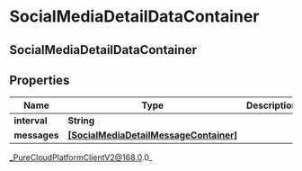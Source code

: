 # SocialMediaDetailDataContainer

## SocialMediaDetailDataContainer

## Properties

|Name | Type | Description | Notes|
|------------ | ------------- | ------------- | -------------|
| **interval** | **String** |  | [optional] |
| **messages** | [**[SocialMediaDetailMessageContainer]**]([SocialMediaDetailMessageContainer]) |  | [optional] |



_PureCloudPlatformClientV2@168.0.0_
